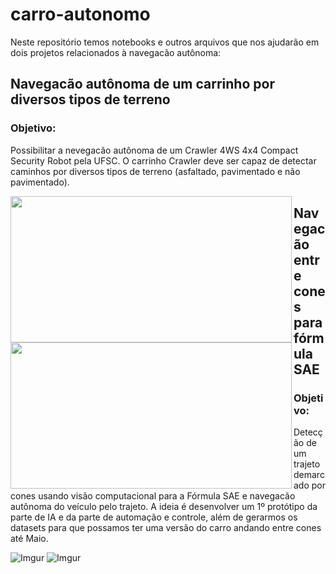 # carro-autonomo
Neste repositório temos notebooks e outros arquivos que nos ajudarão em dois projetos relacionados à navegacão autônoma: 

## Navegacão autônoma de um carrinho por diversos tipos de terreno
### Objetivo: 
Possibilitar a nevegacão autônoma de um Crawler 4WS 4x4 Compact Security Robot pela UFSC. O carrinho Crawler deve ser capaz de detectar caminhos por diversos tipos de terreno (asfaltado, pavimentado e não pavimentado).

<a href="url"><img src="https://i.imgur.com/8zxm9vi.jpg" align="left" height="234" width="450" ></a>

<a href="url"><img src="https://i.imgur.com/BcCy8Cl.jpg" align="left" height="234" width="450" ></a>

                                                                                        
## Navegacão entre cones para fórmula SAE
### Objetivo: 
Detecção de um trajeto demarcado por cones usando visão computacional para a Fórmula SAE e navegacão autônoma do veículo pelo trajeto. A ideia é desenvolver um 1º protótipo da parte de IA e da parte de automação e controle, além de gerarmos os datasets para que possamos ter uma versão do carro andando entre cones até Maio.

![Imgur](https://i.imgur.com/s7KjlU3.jpg)
![Imgur](https://i.imgur.com/KUR9tc8.jpg)

